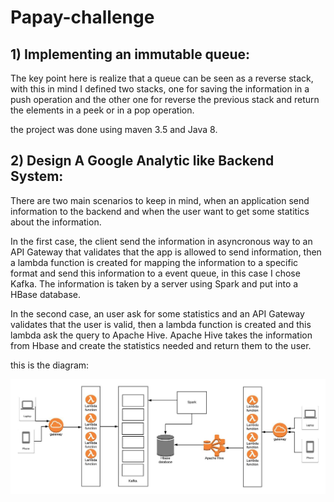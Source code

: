# Papay-challenge

## 1) Implementing an immutable queue:

The key point here is realize that a queue can be seen as a reverse stack, with this in mind I defined two stacks, one for saving the information in a push operation and the other one for reverse the previous stack and return the elements in a peek or in a pop operation.

the project was done using maven 3.5 and Java 8.

## 2) Design A Google Analytic like Backend System:

There are two main scenarios to keep in mind, when an application send information to the backend and when the user want to get some statitics about the information.

In the first case, the client send the information in asyncronous way to an API Gateway that validates that the app is allowed to send information, then a lambda function is created for mapping the information to a specific format and send this information to a event queue, in this case I chose Kafka. The information is taken by a server using Spark and put into a HBase database.


In the second case, an user ask for some statistics and an API Gateway validates that the user is valid, then a lambda function is created and this lambda ask the query to Apache Hive. Apache Hive takes the information from Hbase and create the statistics needed and return them to the user.

this is the diagram:

![Architecture diagram for Google Analytics](Architecture.jpeg "Architecture diagram for Google Analytics")


